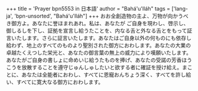 +++
title = 'Prayer bpn5553 in 日本語'
author = "Bahá'u'lláh"
tags = ['lang-ja', 'bpn-unsorted', "Bahá'u'lláh"]
+++
おお全創造物の主よ、万物が向かうべき御方よ。あなたに誉ほまれあれ。私は、あなたが
ご自身を現わし、啓示し、御しるしを下し、証拠を宣言し給うたことを、内なる舌と外なる舌とをもって証言いたします。さらに証言いたします。あなたはご自身以外の何ものにも依存し給わず、地上のすべてのものより聖別された御方におわします。あなたの大業の卓越たくえつした栄光と、あなたの御言葉の無上の威力により嘆願いたします。あなたがご自身の書しょに命めいじ給うたものを捧げ、あなたの受諾の芳香ほうこうを放散することを遵守じゅんしゅしたいと欲する者に確証を授け給え。まことに、あなたは全能者におわし、すべてに恩寵おんちょう深く、すべてを許し給い、すべてに寛大なる御方におわします。
